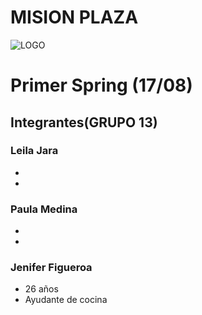 # MISION PLAZA

![LOGO](https://github.com/shennifer/Proyecto-integrador/blob/master/IMAGENES/logo.jpg)

# Primer Spring (17/08)

## Integrantes(GRUPO 13)

### Leila Jara
-
-

### Paula Medina
-
-

### Jenifer Figueroa
- 26 años
- Ayudante de cocina
